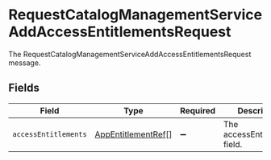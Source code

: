 # RequestCatalogManagementServiceAddAccessEntitlementsRequest

The RequestCatalogManagementServiceAddAccessEntitlementsRequest message.


## Fields

| Field                                                           | Type                                                            | Required                                                        | Description                                                     |
| --------------------------------------------------------------- | --------------------------------------------------------------- | --------------------------------------------------------------- | --------------------------------------------------------------- |
| `accessEntitlements`                                            | [AppEntitlementRef](../../models/shared/appentitlementref.md)[] | :heavy_minus_sign:                                              | The accessEntitlements field.                                   |